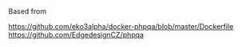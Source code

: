 Based from 

https://github.com/eko3alpha/docker-phpqa/blob/master/Dockerfile
https://github.com/EdgedesignCZ/phpqa

